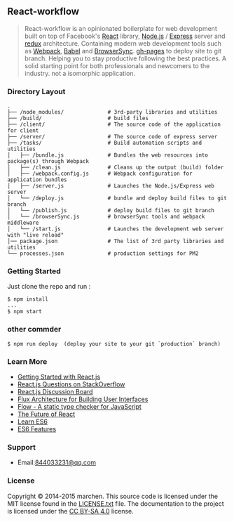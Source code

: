## React-workflow

> React-workflow is an opinionated
> boilerplate for web development built on top of Facebook's
> [React](https://facebook.github.io/react/) library,
> [Node.js](https://nodejs.org/) / [Express](http://expressjs.com/) server
> and [redux](https://github.com/rackt/redux) architecture. Containing
> modern web development tools such as [Webpack](http://webpack.github.io/),
> [Babel](http://babeljs.io/) and [BrowserSync](http://www.browsersync.io/).
> [gh-pages](https://github.com/tschaub/gh-pages) to deploy site to git branch.
> Helping you to stay productive following the best practices. A solid starting
> point for both professionals and newcomers to the industry.
> not a isomorphic application.

### Directory Layout

```
.
├── /node_modules/              # 3rd-party libraries and utilities
├── /build/                     # build files
├── /client/                    # The source code of the application for client
├── /server/                    # The source code of express server
├── /tasks/                     # Build automation scripts and utilities
│   ├── /bundle.js              # Bundles the web resources into package(s) through Webpack
│   ├── /clean.js               # Cleans up the output (build) folder
│   ├── /webpack.config.js      # Webpack configuration for application bundles
│   ├── /server.js              # Launches the Node.js/Express web server
│   └── /deploy.js              # bundle and deploy build files to git branch
│   └── /publish.js             # deploy build files to git branch
│   └── /browserSync.js         # browserSync tools and webpack middleware
│   └── /start.js               # Launches the development web server with "live reload"
│── package.json                # The list of 3rd party libraries and utilities
└── processes.json              # production settings for PM2
```

### Getting Started

Just clone the repo and run :
```shell
$ npm install
...
$ npm start
```

### other commder

```shell
$ npm run deploy  (deploy your site to your git `production` branch)
```

### Learn More

  * [Getting Started with React.js](http://facebook.github.io/react/)
  * [React.js Questions on StackOverflow](http://stackoverflow.com/questions/tagged/reactjs)
  * [React.js Discussion Board](https://discuss.reactjs.org/)
  * [Flux Architecture for Building User Interfaces](http://facebook.github.io/flux/)
  * [Flow - A static type checker for JavaScript](http://flowtype.org/)
  * [The Future of React](https://github.com/reactjs/react-future)
  * [Learn ES6](https://babeljs.io/docs/learn-es6/)
  * [ES6 Features](https://github.com/lukehoban/es6features#readme)

### Support

  * Email:844033231@qq.com

### License

Copyright © 2014-2015 marchen. This source code is licensed under the MIT
license found in the [LICENSE.txt](https://github.com/chen844033231/react-workflow/blob/master/LICENSE.txt)
file. The documentation to the project is licensed under the
[CC BY-SA 4.0](http://creativecommons.org/licenses/by-sa/4.0/) license.
